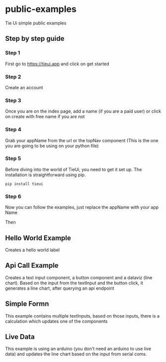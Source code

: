 # public-examples
Tie Ui simple public examples

## Step by step guide
### Step 1
First go to https://tieui.app and click on get started
### Step 2
Create an account 
### Step 3
Once you are on the index page, add a name (if you are a paid user) or click on create with free name if you are not
### Step 4
Grab your appName from the url or the topNav component (This is the one you are going to be using on your python file)
### Step 5
Before diving into the world of TieUi, you need to get it set up. The installation is straightforward using pip.

```
pip install tieui
```
### Step 6
Now you can follow the examples, just replace the appName with your app Name


Then 

## Hello World Example
Creates a hello world label

## Api Call Example
Creates a text input component, a button component and a dataviz (line chart). Based on the input from the textInput and the button click, it generates a line chart, after querying an api endpoint

## Simple Formn
This example contains multiple  textInputs, based on those inputs, there is a calculation which updates one of the components

## Live Data
This example is using an arduino (you don't need an arduino to use live data) and updates the line chart based on the input from serial coms.
